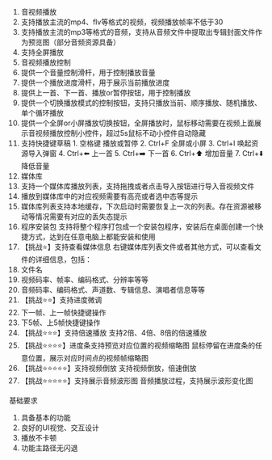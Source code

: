 1. 音视频播放
  1. 支持播放主流的mp4、flv等格式的视频，视频播放帧率不低于30
  2. 支持播放主流的mp3等格式的音频，支持从音频文件中提取出专辑封面文件作为预览图（部分音频资源具备）
  3. 支持全屏播放
2. 音视频播放控制
  1. 提供一个音量控制滑杆，用于控制播放音量
  2. 提供一个播放进度滑杆，用于展示当前播放进度
  3. 提供上一首、下一首、播放or暂停按钮，用于控制播放
  4. 提供一个切换播放模式的控制按钮，支持只播放当前、顺序播放、随机播放、单个循环播放
  5. 提供一个全屏or小屏播放切换按钮，全屏播放时，鼠标移动需要在视频上面展示音视频播放控制小控件，超过5s鼠标不动小控件自动隐藏
  6. 支持快捷键草稿
    1. 空格键 播放或暂停
    2. Ctrl+F 全屏或小屏
    3. Ctrl+I 唤起资源导入弹窗
    4. Ctrl+⬅️ 上一首
    5. Ctrl+➡️ 下一首
    6. Ctrl+⬆️ 增加音量
    7. Ctrl+⬇️ 降低音量
3. 媒体库
  1. 支持一个媒体库播放列表，支持拖拽或者点击导入按钮进行导入音视频文件
  2. 播放到媒体库中的对应视频需要有高亮或者选中态等提示
  3. 媒体库列表支持本地缓存，下次启动时需要恢复上一次的列表。存在资源被移动等情况需要有对应的丢失态提示
4. 程序安装包
  支持将整个程序打包成一个安装包程序，安装后在桌面创建一个快捷方式，达到在任意电脑上都能安装和使用
5. 【挑战⭐️】支持查看媒体信息
  右键媒体库列表文件或者其他方式，可以查看文件的详细信息，包括：
  1. 文件名
  2. 视频码率、帧率、编码格式、分辨率等等
  3. 音频码率、编码格式、声道数、专辑信息、演唱者信息等等
6. 【挑战⭐️⭐️】支持进度微调
  1. 下一帧、上一帧快捷键操作
  2. 下5帧、上5帧快捷键操作
7. 【挑战⭐️⭐️⭐️】支持倍速播放
  支持2倍、4倍、8倍的倍速播放
8. 【挑战⭐️⭐️⭐️⭐️】进度条支持预览对应位置的视频缩略图
  鼠标停留在进度条的任意位置，展示对应时间点的视频帧缩略图
9. 【挑战⭐️⭐️⭐️⭐️⭐️】支持视频倒放
  支持视频倒放，倍速倒放
10. 【挑战⭐️⭐️⭐️⭐️⭐️】支持展示音频波形图
  音频播放过程，支持展示波形变化图

基础要求
1. 具备基本的功能
2. 良好的UI视觉、交互设计
3. 播放不卡顿
4. 功能主路径无闪退
